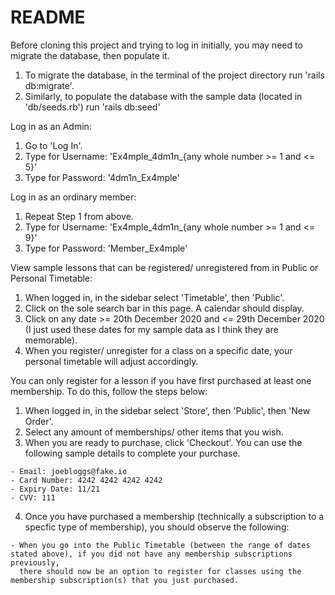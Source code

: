 # README

Before cloning this project and trying to log in initially, you may need to migrate the database, then populate it.
1. To migrate the database, in the terminal of the project directory run 'rails db:migrate'.
2. Similarly, to populate the database with the sample data (located in 'db/seeds.rb') run 'rails db:seed'

Log in as an Admin:

  1. Go to 'Log In'.
  2. Type for Username: 'Ex4mple_4dm1n_{any whole number >= 1 and <= 5}'
  3. Type for Password: '4dm1n_Ex4mple'



Log in as an ordinary member:

  1. Repeat Step 1 from above.
  2. Type for Username: 'Ex4mple_4dm1n_{any whole number >= 1 and <= 9}'
  3. Type for Password: 'Member_Ex4mple'



View sample lessons that can be registered/ unregistered from in Public or Personal Timetable:

  1. When logged in, in the sidebar select 'Timetable', then 'Public'.
  2. Click on the sole search bar in this page. A calendar should display.
  3. Click on any date >= 20th December 2020 and <= 29th December 2020 (I just used these dates for my sample data as I think they are memorable).
  4. When you register/ unregister for a class on a specific date, your personal timetable will adjust accordingly.



You can only register for a lesson if you have first purchased at least one membership. To do this, follow the steps below:

  1. When logged in, in the sidebar select 'Store', then 'Public', then 'New Order'.
  2. Select any amount of memberships/ other items that you wish.
  3. When you are ready to purchase, click 'Checkout'. You can use the following sample details to complete your purchase.
  
    - Email: joebloggs@fake.io
    - Card Number: 4242 4242 4242 4242
    - Expiry Date: 11/21
    - CVV: 111
    
  4. Once you have purchased a membership (technically a subscription to a specfic type of membership), you should observe the following:
  
    - When you go into the Public Timetable (between the range of dates stated above), if you did not have any membership subscriptions previously, 
      there should now be an option to register for classes using the membership subscription(s) that you just purchased.
